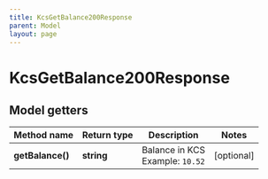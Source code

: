 ```yaml
---
title: KcsGetBalance200Response
parent: Model
layout: page
---
```


# KcsGetBalance200Response

## Model getters

Method name | Return type | Description | Notes
------------ | ------------- | ------------- | -------------
**getBalance()** | **string** | Balance in KCS <br>Example: `10.52` | [optional]

